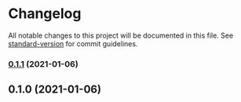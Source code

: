 # Changelog

All notable changes to this project will be documented in this file. See [standard-version](https://github.com/conventional-changelog/standard-version) for commit guidelines.

### [0.1.1](https://github.com/adurc/cli/compare/v0.1.0...v0.1.1) (2021-01-06)

## 0.1.0 (2021-01-06)
